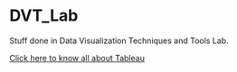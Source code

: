 # DVT_Lab

Stuff done in Data Visualization Techniques and Tools Lab.

[Click here to know all about Tableau](https://www.tutorialspoint.com/tableau)
